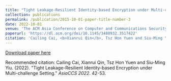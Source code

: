 ```yaml
---
title: "Tight Leakage-Resilient Identity-based Encryption under Multi-challenge Setting."
collection: publications
permalink: /publication/2015-10-01-paper-title-number-3
date: 2022-10-01
venue: 'The ACM Asia Conference on Computer and Communications Security (<b>AsiaCCS</b>)'
paperurl: 'https://dl.acm.org/doi/10.1145/3488932.3517422'
citation: 'Cailing Cai, <b>Xianrui Qin</b>, Tsz Hon Yuen and Siu-Ming Yiu'
---
```


[Download paper here](https://dl.acm.org/doi/10.1145/3488932.3517422)

Recommended citation: Cailing Cai, Xianrui Qin, Tsz Hon Yuen and Siu-Ming Yiu. (2022). "Tight Leakage-Resilient Identity-based Encryption under Multi-challenge Setting." <i>AsiaCCS 2022</i>. 42-53.
